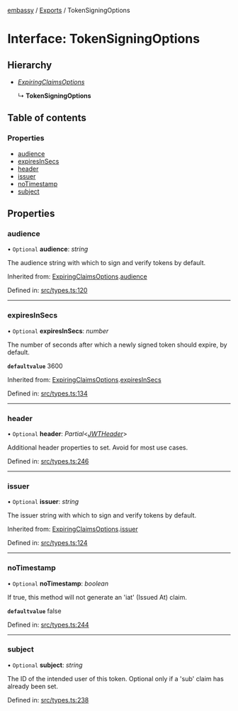 [embassy](../README.md) / [Exports](../modules.md) / TokenSigningOptions

# Interface: TokenSigningOptions

## Hierarchy

* [*ExpiringClaimsOptions*](expiringclaimsoptions.md)

  ↳ **TokenSigningOptions**

## Table of contents

### Properties

- [audience](tokensigningoptions.md#audience)
- [expiresInSecs](tokensigningoptions.md#expiresinsecs)
- [header](tokensigningoptions.md#header)
- [issuer](tokensigningoptions.md#issuer)
- [noTimestamp](tokensigningoptions.md#notimestamp)
- [subject](tokensigningoptions.md#subject)

## Properties

### audience

• `Optional` **audience**: *string*

The audience string with which to sign and verify tokens by default.

Inherited from: [ExpiringClaimsOptions](expiringclaimsoptions.md).[audience](expiringclaimsoptions.md#audience)

Defined in: [src/types.ts:120](https://github.com/TomFrost/Embassy/blob/eff2681/src/types.ts#L120)

___

### expiresInSecs

• `Optional` **expiresInSecs**: *number*

The number of seconds after which a newly signed token should expire, by
default.

**`defaultvalue`** 3600

Inherited from: [ExpiringClaimsOptions](expiringclaimsoptions.md).[expiresInSecs](expiringclaimsoptions.md#expiresinsecs)

Defined in: [src/types.ts:134](https://github.com/TomFrost/Embassy/blob/eff2681/src/types.ts#L134)

___

### header

• `Optional` **header**: *Partial*<[*JWTHeader*](jwtheader.md)\>

Additional header properties to set. Avoid for most use cases.

Defined in: [src/types.ts:246](https://github.com/TomFrost/Embassy/blob/eff2681/src/types.ts#L246)

___

### issuer

• `Optional` **issuer**: *string*

The issuer string with which to sign and verify tokens by default.

Inherited from: [ExpiringClaimsOptions](expiringclaimsoptions.md).[issuer](expiringclaimsoptions.md#issuer)

Defined in: [src/types.ts:124](https://github.com/TomFrost/Embassy/blob/eff2681/src/types.ts#L124)

___

### noTimestamp

• `Optional` **noTimestamp**: *boolean*

If true, this method will not generate an 'iat' (Issued At) claim.

**`defaultvalue`** false

Defined in: [src/types.ts:244](https://github.com/TomFrost/Embassy/blob/eff2681/src/types.ts#L244)

___

### subject

• `Optional` **subject**: *string*

The ID of the intended user of this token. Optional only if a 'sub' claim
has already been set.

Defined in: [src/types.ts:238](https://github.com/TomFrost/Embassy/blob/eff2681/src/types.ts#L238)
